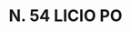 ---
title: "N. 54 LICIO PO"
plant-name: "N. 54"
plant-number: "054"
plant-xml: "/assets/xml/plant054.xml"
plant-img1: "/assets/img/plant054_verso.jpg"
plant-img2: "/assets/img/plant054.jpg"
plant-title: "N. 54 LICIO PO"
plant-taxon-link: ""
plant-taxon-content: ""
layout: single-xml
---